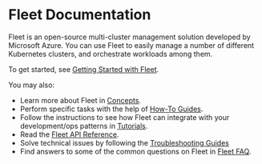 # Fleet Documentation

Fleet is an open-source multi-cluster management solution developed by Microsoft Azure.
You can use Fleet to easily manage a number of different Kubernetes clusters, and orchestrate
workloads among them.

To get started, see [Getting Started with Fleet](getting-started/README.md).

You may also:

* Learn more about Fleet in [Concepts](concepts/README.md).
* Perform specific tasks with the help of [How-To Guides](howtos/README.md).
* Follow the instructions to see how Fleet can integrate with your development/ops patterns in [Tutorials](tutorials/README.md).
* Read the [Fleet API Reference](api-references.md).
* Solve technical issues by following the [Troubleshooting Guides](troubleshooting/README.md)
* Find answers to some of the common questions on Fleet in [Fleet FAQ](faq.md).
